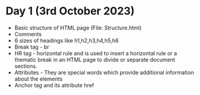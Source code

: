 # Day 1 (3rd October 2023)

<ul>
<li>Basic structure of HTML page (File: Structure.html) </li>
<li>Comments</li>
<li>6 sizes of headings like h1,h2,h3,h4,h5,h6</li>
<li>Break tag - br</li>
<li>HR tag -  horizontal rule and is used to insert a horizontal rule or a thematic break in an HTML page to divide or separate document sections.</li>
<li>Attributes - They are special words which provide additional information about the elements</li>
<li>Anchor tag and its attribute href</li>



</ul>